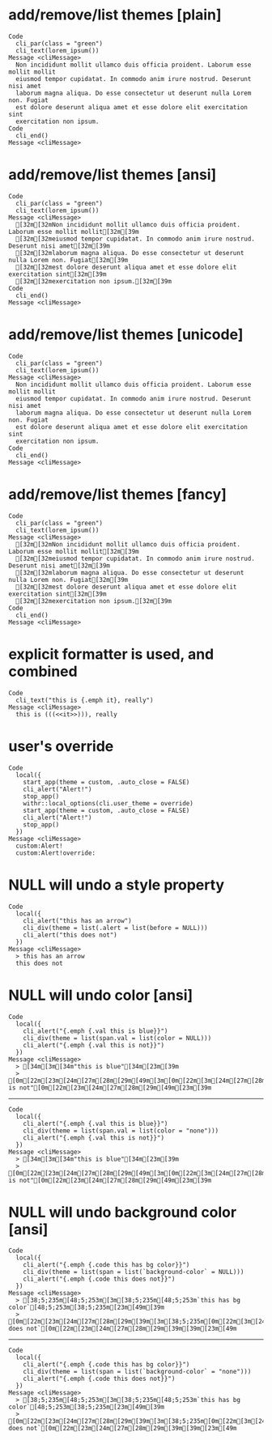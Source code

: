# add/remove/list themes [plain]

    Code
      cli_par(class = "green")
      cli_text(lorem_ipsum())
    Message <cliMessage>
      Non incididunt mollit ullamco duis officia proident. Laborum esse mollit mollit
      eiusmod tempor cupidatat. In commodo anim irure nostrud. Deserunt nisi amet
      laborum magna aliqua. Do esse consectetur ut deserunt nulla Lorem non. Fugiat
      est dolore deserunt aliqua amet et esse dolore elit exercitation sint
      exercitation non ipsum.
    Code
      cli_end()
    Message <cliMessage>
      

# add/remove/list themes [ansi]

    Code
      cli_par(class = "green")
      cli_text(lorem_ipsum())
    Message <cliMessage>
      [32m[32mNon incididunt mollit ullamco duis officia proident. Laborum esse mollit mollit[32m[39m
      [32m[32meiusmod tempor cupidatat. In commodo anim irure nostrud. Deserunt nisi amet[32m[39m
      [32m[32mlaborum magna aliqua. Do esse consectetur ut deserunt nulla Lorem non. Fugiat[32m[39m
      [32m[32mest dolore deserunt aliqua amet et esse dolore elit exercitation sint[32m[39m
      [32m[32mexercitation non ipsum.[32m[39m
    Code
      cli_end()
    Message <cliMessage>
      

# add/remove/list themes [unicode]

    Code
      cli_par(class = "green")
      cli_text(lorem_ipsum())
    Message <cliMessage>
      Non incididunt mollit ullamco duis officia proident. Laborum esse mollit mollit
      eiusmod tempor cupidatat. In commodo anim irure nostrud. Deserunt nisi amet
      laborum magna aliqua. Do esse consectetur ut deserunt nulla Lorem non. Fugiat
      est dolore deserunt aliqua amet et esse dolore elit exercitation sint
      exercitation non ipsum.
    Code
      cli_end()
    Message <cliMessage>
      

# add/remove/list themes [fancy]

    Code
      cli_par(class = "green")
      cli_text(lorem_ipsum())
    Message <cliMessage>
      [32m[32mNon incididunt mollit ullamco duis officia proident. Laborum esse mollit mollit[32m[39m
      [32m[32meiusmod tempor cupidatat. In commodo anim irure nostrud. Deserunt nisi amet[32m[39m
      [32m[32mlaborum magna aliqua. Do esse consectetur ut deserunt nulla Lorem non. Fugiat[32m[39m
      [32m[32mest dolore deserunt aliqua amet et esse dolore elit exercitation sint[32m[39m
      [32m[32mexercitation non ipsum.[32m[39m
    Code
      cli_end()
    Message <cliMessage>
      

# explicit formatter is used, and combined

    Code
      cli_text("this is {.emph it}, really")
    Message <cliMessage>
      this is (((<<it>>))), really

# user's override

    Code
      local({
        start_app(theme = custom, .auto_close = FALSE)
        cli_alert("Alert!")
        stop_app()
        withr::local_options(cli.user_theme = override)
        start_app(theme = custom, .auto_close = FALSE)
        cli_alert("Alert!")
        stop_app()
      })
    Message <cliMessage>
      custom:Alert!
      custom:Alert!override:

# NULL will undo a style property

    Code
      local({
        cli_alert("this has an arrow")
        cli_div(theme = list(.alert = list(before = NULL)))
        cli_alert("this does not")
      })
    Message <cliMessage>
      > this has an arrow
      this does not

# NULL will undo color [ansi]

    Code
      local({
        cli_alert("{.emph {.val this is blue}}")
        cli_div(theme = list(span.val = list(color = NULL)))
        cli_alert("{.emph {.val this is not}}")
      })
    Message <cliMessage>
      > [34m[3m[34m"this is blue"[34m[23m[39m
      > [0m[22m[23m[24m[27m[28m[29m[49m[3m[0m[22m[3m[24m[27m[28m[29m[49m"this is not"[0m[22m[23m[24m[27m[28m[29m[49m[23m[39m

---

    Code
      local({
        cli_alert("{.emph {.val this is blue}}")
        cli_div(theme = list(span.val = list(color = "none")))
        cli_alert("{.emph {.val this is not}}")
      })
    Message <cliMessage>
      > [34m[3m[34m"this is blue"[34m[23m[39m
      > [0m[22m[23m[24m[27m[28m[29m[49m[3m[0m[22m[3m[24m[27m[28m[29m[49m"this is not"[0m[22m[23m[24m[27m[28m[29m[49m[23m[39m

# NULL will undo background color [ansi]

    Code
      local({
        cli_alert("{.emph {.code this has bg color}}")
        cli_div(theme = list(span = list(`background-color` = NULL)))
        cli_alert("{.emph {.code this does not}}")
      })
    Message <cliMessage>
      > [38;5;235m[48;5;253m[3m[38;5;235m[48;5;253m`this has bg color`[48;5;253m[38;5;235m[23m[49m[39m
      > [0m[22m[23m[24m[27m[28m[29m[39m[3m[38;5;235m[0m[22m[3m[24m[27m[28m[29m[38;5;235m`this does not`[0m[22m[23m[24m[27m[28m[29m[39m[39m[23m[49m

---

    Code
      local({
        cli_alert("{.emph {.code this has bg color}}")
        cli_div(theme = list(span = list(`background-color` = "none")))
        cli_alert("{.emph {.code this does not}}")
      })
    Message <cliMessage>
      > [38;5;235m[48;5;253m[3m[38;5;235m[48;5;253m`this has bg color`[48;5;253m[38;5;235m[23m[49m[39m
      > [0m[22m[23m[24m[27m[28m[29m[39m[3m[38;5;235m[0m[22m[3m[24m[27m[28m[29m[38;5;235m`this does not`[0m[22m[23m[24m[27m[28m[29m[39m[39m[23m[49m

